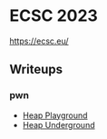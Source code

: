 # ECSC 2023

https://ecsc.eu/

## Writeups

### pwn

- [Heap Playground](./pwn/heap-playground)
- [Heap Underground](./pwn/heap-underground)

